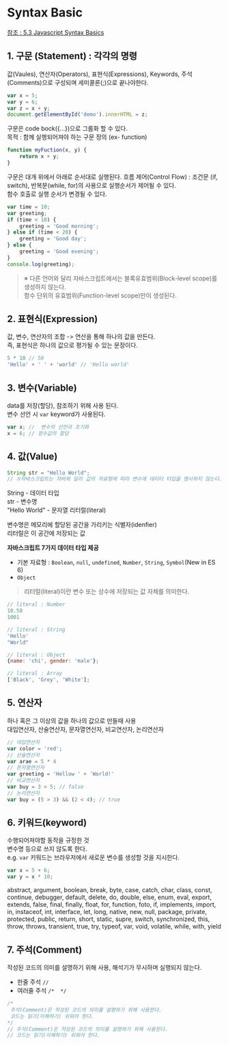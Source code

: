 # Syntax Basic

[참조 : 5.3 Javascript Syntax Basics](http://poiemaweb.com/js-syntax-basics)

## 1. 구문 (Statement) : 각각의 명령

값(Vaules), 연산자(Operators), 표현식(Expressions), Keywords, 주석(Comments)으로 구성되며 세미콜론(;)으로 끝나야한다.

```javascript
var x = 5;
var y = 6;
var z = x + y;
document.getElementById('demo').innerHTML = z;
```

구문은 code bock({...})으로 그룹화 할 수 있다.  
목적 : 함께 실행되어져야 하는 구문 정의 (ex- function)

```javascript
function myFuction(x, y) {
    return x + y;
}
```

구문은 대개 위에서 아래로 순서대로 실행된다.
흐름 제어(Control Flow) : 조건문 (if, switch), 반복문(while, for)의 사용으로 실행순서가 제어될 수 있다.  
함수 호출로 실행 순서가 변경될 수 있다.  

```javascript
var time = 10;
var greeting;
if (time < 10) {
    greeting = 'Good morning';
} else if (time < 20) {
    greeting = 'Good day';
} else {
    greeting = 'Good evening';
}
console.log(greeting);
```

> ※ 다른 언어와 달리 자바스크립트에서는 블록유효범위(Block-level scope)를 생성하지 않는다.  
> 함수 단위의 유효범위(Function-level scope)만이 생성된다.


## 2. 표현식(Expression)

값, 변수, 연산자의 조합 -> 연산을 통해 하나의 값을 만든다.  
즉, 표현식은 하나의 값으로 평가될 수 있는 문장이다.  

```javascript
5 * 10 // 50
'Hello' + ' ' + 'world' // 'Hello world' 
```

## 3. 변수(Variable)
data를 저장(할당), 참조하기 위해 사용 된다.  
변수 선언 시 `var` keyword가 사용된다. 

```javascript 
var x; //  변수의 선언과 초기화
x = 6; // 정수값의 할당
```
## 4. 값(Value)

```java 
String str = "Hello World";
// ※자바스크립트는 자바와 달리 값의 자료형에 따라 변수에 데이터 타입을 명시하지 않는다.
```

String - 데이터 타입  
str - 변수명  
"Hello World" - 문자열 리터럴(literal)

변수명은 메모리에 할당된 공간을 가리키는 식별자(idenfier)  
리터럴은 이 공간에 저장되는 값

**자바스크립트 7가지 데이터 타입 제공**
+ 기본 자료형 : `Boolean`, `null`, `undefined`, `Number`, `String`, `Symbol`(New in ES 6)
+ `Object`

> 리터럴(literal)이란 변수 또는 상수에 저장되는 값 자체를 의미한다.
```javascript
// literal : Number
10.50
1001

// literal : String
'Hello'
"World"

// literal : Object
{name: 'chi', gender: 'male'};

// literal : Array
['Black', 'Grey', 'White'];
```

## 5. 연산자

하나 혹은 그 이상의 값을 하나의 값으로 만들때 사용  
대입연산자, 산술연산자, 문자열연산자, 비교연산자, 논리연산자

```javascript
// 대입연산자
var color = 'red';
// 산술연산자
var arae = 5 * 4
// 문자열연산자
var greeting = 'Hellow ' + 'World!'
// 비교연산자
var buy = 3 > 5; // false
// 논리연산자
var buy = (5 > 3) && (2 < 4); // true
```

## 6. 키워드(keyword)
수행되어져야할 동작을 규정한 것  
변수명 등으로 쓰지 않도록 한다.  
e.g. `var` 키워드는 브라우저에서 새로운 변수를 생성할 것을 지시한다.

```javascript
var x = 5 + 6;
var y = x * 10;
```

abstract, argument, boolean, break, byte, case, catch, char, class, const, continue, debugger, default, delete, do, double, else, enum, eval, export, extends, false, final, finally, float, for, function, foto, if, implements, import, in, instaceof, int, interface, let, long, native, new, null, package, private, protected, public, return, short, static, supre, switch, synchronized, this, throw, throws, transient, true, try, typeof, var, void, volatile, while, with, yield 

## 7. 주석(Comment)

작성된 코드의 의미를 설명하기 위해 사용, 해석기가 무시하며 실행되지 않는다.
+ 한줄 주석 `//` 
+ 여러줄 주석 `/*  */`

```javascript
/*
 주석(Comment)은 작성된 코드의 의미를 설명하기 위해 사용한다.
 코드는 읽기(이해하기) 쉬워야 한다.
*/
// 주석(Comment)은 작성된 코드의 의미를 설명하기 위해 사용한다.
// 코드는 읽기(이해하기) 쉬워야 한다.
```